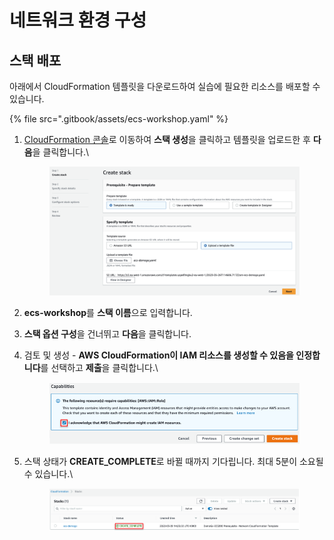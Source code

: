 # 네트워크 환경 구성

## 스택 배포

아래에서 CloudFormation 템플릿을 다운로드하여 실습에 필요한 리소스를 배포할 수 있습니다.&#x20;

{% file src=".gitbook/assets/ecs-workshop.yaml" %}

1.  [CloudFormation 콘솔](https://ap-northeast-2.console.aws.amazon.com/cloudformation/home)로 이동하여 **스택 생성**을 클릭하고 템플릿을 업로드한 후 **다음**을 클릭합니다.\


    <figure><img src=".gitbook/assets/image (7).png" alt=""><figcaption></figcaption></figure>
2. **ecs-workshop**를 **스택 이름**으로 입력합니다.
3. **스택 옵션 구성**을 건너뛰고 **다음**을 클릭합니다.
4.  검토 및 생성 - **AWS CloudFormation이 IAM 리소스를 생성할 수 있음을 인정합니다**를 선택하고 **제출**을 클릭합니다.\


    <figure><img src=".gitbook/assets/image (9).png" alt=""><figcaption></figcaption></figure>
5.  스택 상태가 **CREATE\_COMPLETE**로 바뀔 때까지 기다립니다. 최대 5분이 소요될 수 있습니다.\


    <figure><img src=".gitbook/assets/image (10).png" alt=""><figcaption></figcaption></figure>

